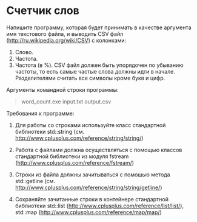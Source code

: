 # Счетчик слов

Напишите программу, которая будет принимать в качестве аргумента имя текстового файла, и выводить CSV файл (http://ru.wikipedia.org/wiki/CSV) с колонками:
1. Слово.
2. Частота.
3. Частота (в %).
CSV файл должен быть упорядочен по убыванию частоты, то есть самые частые слова
должны идти в начале. Разделителями считать все символы кроме букв и цифр.


Аргументы командной строки программы:  
> word_count.exe input.txt output.csv  

Требования к программе:  

1. Для работы со строками используйте класс стандартной библиотеки std::string (см. http://www.cplusplus.com/reference/string/string/)   

2. Работа с файлами должна осуществляться с помощью классов стандартной библиотеки из модуля fstream (http://www.cplusplus.com/reference/fstream/)  

3. Строки из файла должны зачитываться с помошью метода std::getline (см. http://www.cplusplus.com/reference/string/string/getline/)  

4. Сохраняйте зачитанные строки в контейнере стандартной библиотеки std::list (http://www.cplusplus.com/reference/list/list/), std::map (http://www.cplusplus.com/reference/map/map/)  
